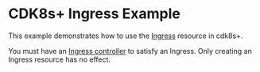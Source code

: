 # CDK8s+ Ingress Example

This example demonstrates how to use the [Ingress] resource in cdk8s+.

You must have an [Ingress controller] to satisfy an Ingress. Only creating an
Ingress resource has no effect.

[Ingress]: https://kubernetes.io/docs/concepts/services-networking/ingress/
[Ingress controller]: https://kubernetes.io/docs/concepts/services-networking/ingress-controllers
